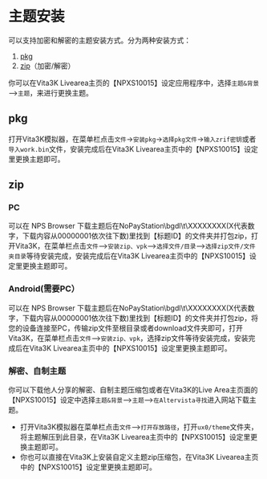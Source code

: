 # 主题安装
可以支持加密和解密的主题安装方式。分为两种安装方式：
1. [pkg](http://croden1999.github.io/Vita3K-quick-guide/README_THEME#pkg)
2. [zip](http://croden1999.github.io/Vita3K-quick-guide/README_THEME#zip)（加密/解密）

你可以在Vita3K Livearea主页的【NPXS10015】设定应用程序中，选择`主题&背景`——>`主题`，来进行更换主题。

## pkg
打开Vita3K模拟器，在菜单栏点击`文件`→`安装pkg`→`选择pkg文件`→`输入zrif密钥`或者`导入work.bin`文件，安装完成后在Vita3K Livearea主页中的【NPXS10015】设定里更换主题即可。

## zip
### PC
可以在 NPS Browser 下载主题后在NoPayStation\bgdl\t\XXXXXXXX(X代表数字，下载内容从00000001依次往下数)里找到【标题ID】的文件夹并打包zip，打开Vita3K，在菜单栏点击`文件`——>`安装zip、vpk`——>`选择文件/目录`——>`选择zip文件/文件夹目录`等待安装完成，安装完成后在Vita3K Livearea主页中的【NPXS10015】设定里更换主题即可。

### Android(需要PC）
可以在 NPS Browser 下载主题后在NoPayStation\bgdl\t\XXXXXXXX(X代表数字，下载内容从00000001依次往下数)里找到【标题ID】的文件夹并打包zip，将您的设备连接至PC，传输zip文件至根目录或者download文件夹即可，打开Vita3K，在菜单栏点击`文件`——>`安装zip、vpk`，选择zip文件等待安装完成，安装完成后在Vita3K Livearea主页中的【NPXS10015】设定里更换主题即可。

### 解密、自制主题
你可以下载他人分享的解密、自制主题压缩包或者在Vita3K的Live Area主页面的【NPXS10015】设定中选择`主题&背景`——>`主题`——>`在Altervista寻找`进入网站下载主题。
- 打开Vita3K模拟器在菜单栏点击`文件`——>`打开存放路径`，打开`ux0/theme`文件夹，将主题解压到此目录，在Vita3K Livearea主页中的【NPXS10015】设定里更换主题即可。
- 你也可以直接在Vita3K上安装自定义主题zip压缩包，在Vita3K Livearea主页中的【NPXS10015】设定里更换主题即可。
